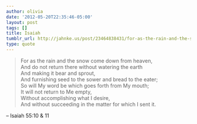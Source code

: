 ```yaml
---
author: olivia
date: '2012-05-20T22:35:46-05:00'
layout: post
tags: []
title: Isaiah
tumblr_url: http://jahnke.us/post/23464838431/for-as-the-rain-and-the-snow-come-down-from
type: quote
---
```


> For as the rain and the snow come down from heaven,<br/>
> And do not return there without watering the earth<br/>
> And making it bear and sprout,<br/>
> And furnishing seed to the sower and bread to the eater;<br/>
> So will My word be which goes forth from My mouth;<br/>
> It will not return to Me empty,<br/>
> Without accomplishing what I desire,<br/>
> And without succeeding in the matter for which I sent it.

– Isaiah 55:10 & 11
